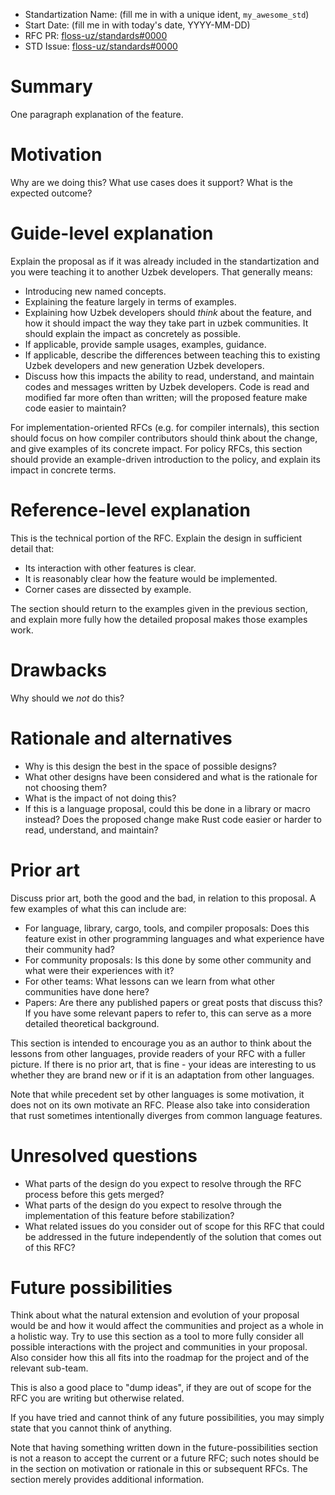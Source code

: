 - Standartization Name: (fill me in with a unique ident, `my_awesome_std`)
- Start Date: (fill me in with today's date, YYYY-MM-DD)
- RFC PR: [floss-uz/standards#0000](https://github.com/floss-uz/standards/pull/0000)
- STD Issue: [floss-uz/standards#0000](https://github.com/floss-uz/standards/issues/0000)

# Summary

[summary]: #summary

One paragraph explanation of the feature.

# Motivation

[motivation]: #motivation

Why are we doing this? What use cases does it support? What is the expected outcome?

# Guide-level explanation

[guide-level-explanation]: #guide-level-explanation

Explain the proposal as if it was already included in the standartization and you were teaching it to another Uzbek developers. That generally means:

- Introducing new named concepts.
- Explaining the feature largely in terms of examples.
- Explaining how Uzbek developers should _think_ about the feature, and how it should impact the way they take part in uzbek communities. It should explain the impact as concretely as possible.
- If applicable, provide sample usages, examples, guidance.
- If applicable, describe the differences between teaching this to existing Uzbek developers and new generation Uzbek developers.
- Discuss how this impacts the ability to read, understand, and maintain codes and messages written by Uzbek developers. Code is read and modified far more often than written; will the proposed feature make code easier to maintain?

For implementation-oriented RFCs (e.g. for compiler internals), this section should focus on how compiler contributors should think about the change, and give examples of its concrete impact. For policy RFCs, this section should provide an example-driven introduction to the policy, and explain its impact in concrete terms.

# Reference-level explanation

[reference-level-explanation]: #reference-level-explanation

This is the technical portion of the RFC. Explain the design in sufficient detail that:

- Its interaction with other features is clear.
- It is reasonably clear how the feature would be implemented.
- Corner cases are dissected by example.

The section should return to the examples given in the previous section, and explain more fully how the detailed proposal makes those examples work.

# Drawbacks

[drawbacks]: #drawbacks

Why should we _not_ do this?

# Rationale and alternatives

[rationale-and-alternatives]: #rationale-and-alternatives

- Why is this design the best in the space of possible designs?
- What other designs have been considered and what is the rationale for not choosing them?
- What is the impact of not doing this?
- If this is a language proposal, could this be done in a library or macro instead? Does the proposed change make Rust code easier or harder to read, understand, and maintain?

# Prior art

[prior-art]: #prior-art

Discuss prior art, both the good and the bad, in relation to this proposal.
A few examples of what this can include are:

- For language, library, cargo, tools, and compiler proposals: Does this feature exist in other programming languages and what experience have their community had?
- For community proposals: Is this done by some other community and what were their experiences with it?
- For other teams: What lessons can we learn from what other communities have done here?
- Papers: Are there any published papers or great posts that discuss this? If you have some relevant papers to refer to, this can serve as a more detailed theoretical background.

This section is intended to encourage you as an author to think about the lessons from other languages, provide readers of your RFC with a fuller picture.
If there is no prior art, that is fine - your ideas are interesting to us whether they are brand new or if it is an adaptation from other languages.

Note that while precedent set by other languages is some motivation, it does not on its own motivate an RFC.
Please also take into consideration that rust sometimes intentionally diverges from common language features.

# Unresolved questions

[unresolved-questions]: #unresolved-questions

- What parts of the design do you expect to resolve through the RFC process before this gets merged?
- What parts of the design do you expect to resolve through the implementation of this feature before stabilization?
- What related issues do you consider out of scope for this RFC that could be addressed in the future independently of the solution that comes out of this RFC?

# Future possibilities

[future-possibilities]: #future-possibilities

Think about what the natural extension and evolution of your proposal would
be and how it would affect the communities and project as a whole in a holistic
way. Try to use this section as a tool to more fully consider all possible
interactions with the project and communities in your proposal.
Also consider how this all fits into the roadmap for the project
and of the relevant sub-team.

This is also a good place to "dump ideas", if they are out of scope for the
RFC you are writing but otherwise related.

If you have tried and cannot think of any future possibilities,
you may simply state that you cannot think of anything.

Note that having something written down in the future-possibilities section
is not a reason to accept the current or a future RFC; such notes should be
in the section on motivation or rationale in this or subsequent RFCs.
The section merely provides additional information.
